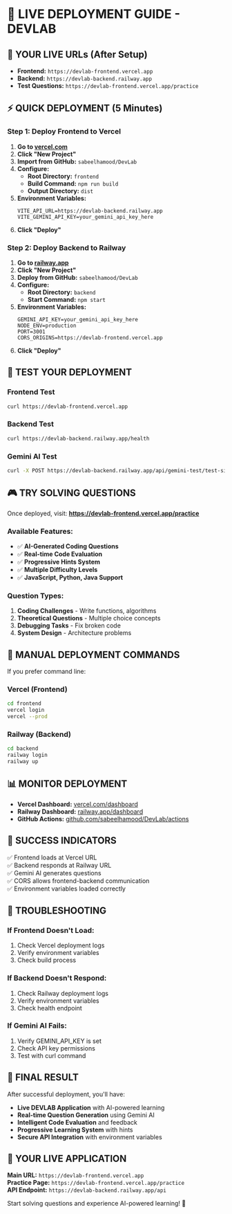 # 🚀 LIVE DEPLOYMENT GUIDE - DEVLAB

## 🎯 **YOUR LIVE URLs (After Setup)**

- **Frontend:** `https://devlab-frontend.vercel.app`
- **Backend:** `https://devlab-backend.railway.app`
- **Test Questions:** `https://devlab-frontend.vercel.app/practice`

## ⚡ **QUICK DEPLOYMENT (5 Minutes)**

### **Step 1: Deploy Frontend to Vercel**

1. **Go to [vercel.com](https://vercel.com)**
2. **Click "New Project"**
3. **Import from GitHub:** `sabeelhamood/DevLab`
4. **Configure:**
   - **Root Directory:** `frontend`
   - **Build Command:** `npm run build`
   - **Output Directory:** `dist`
5. **Environment Variables:**
   ```
   VITE_API_URL=https://devlab-backend.railway.app
   VITE_GEMINI_API_KEY=your_gemini_api_key_here
   ```
6. **Click "Deploy"**

### **Step 2: Deploy Backend to Railway**

1. **Go to [railway.app](https://railway.app)**
2. **Click "New Project"**
3. **Deploy from GitHub:** `sabeelhamood/DevLab`
4. **Configure:**
   - **Root Directory:** `backend`
   - **Start Command:** `npm start`
5. **Environment Variables:**
   ```
   GEMINI_API_KEY=your_gemini_api_key_here
   NODE_ENV=production
   PORT=3001
   CORS_ORIGINS=https://devlab-frontend.vercel.app
   ```
6. **Click "Deploy"**

## 🧪 **TEST YOUR DEPLOYMENT**

### **Frontend Test**
```bash
curl https://devlab-frontend.vercel.app
```

### **Backend Test**
```bash
curl https://devlab-backend.railway.app/health
```

### **Gemini AI Test**
```bash
curl -X POST https://devlab-backend.railway.app/api/gemini-test/test-simple
```

## 🎮 **TRY SOLVING QUESTIONS**

Once deployed, visit:
**https://devlab-frontend.vercel.app/practice**

### **Available Features:**
- ✅ **AI-Generated Coding Questions**
- ✅ **Real-time Code Evaluation**
- ✅ **Progressive Hints System**
- ✅ **Multiple Difficulty Levels**
- ✅ **JavaScript, Python, Java Support**

### **Question Types:**
1. **Coding Challenges** - Write functions, algorithms
2. **Theoretical Questions** - Multiple choice concepts
3. **Debugging Tasks** - Fix broken code
4. **System Design** - Architecture problems

## 🔧 **MANUAL DEPLOYMENT COMMANDS**

If you prefer command line:

### **Vercel (Frontend)**
```bash
cd frontend
vercel login
vercel --prod
```

### **Railway (Backend)**
```bash
cd backend
railway login
railway up
```

## 📊 **MONITOR DEPLOYMENT**

- **Vercel Dashboard:** [vercel.com/dashboard](https://vercel.com/dashboard)
- **Railway Dashboard:** [railway.app/dashboard](https://railway.app/dashboard)
- **GitHub Actions:** [github.com/sabeelhamood/DevLab/actions](https://github.com/sabeelhamood/DevLab/actions)

## 🎯 **SUCCESS INDICATORS**

✅ Frontend loads at Vercel URL  
✅ Backend responds at Railway URL  
✅ Gemini AI generates questions  
✅ CORS allows frontend-backend communication  
✅ Environment variables loaded correctly  

## 🚨 **TROUBLESHOOTING**

### **If Frontend Doesn't Load:**
1. Check Vercel deployment logs
2. Verify environment variables
3. Check build process

### **If Backend Doesn't Respond:**
1. Check Railway deployment logs
2. Verify environment variables
3. Check health endpoint

### **If Gemini AI Fails:**
1. Verify GEMINI_API_KEY is set
2. Check API key permissions
3. Test with curl command

## 🎉 **FINAL RESULT**

After successful deployment, you'll have:

- **Live DEVLAB Application** with AI-powered learning
- **Real-time Question Generation** using Gemini AI
- **Intelligent Code Evaluation** and feedback
- **Progressive Learning System** with hints
- **Secure API Integration** with environment variables

## 🔗 **YOUR LIVE APPLICATION**

**Main URL:** `https://devlab-frontend.vercel.app`  
**Practice Page:** `https://devlab-frontend.vercel.app/practice`  
**API Endpoint:** `https://devlab-backend.railway.app/api`

Start solving questions and experience AI-powered learning! 🚀

